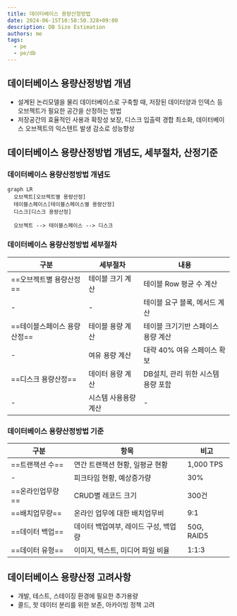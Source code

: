```yaml
---
title: 데이터베이스 용량산정방법
date: 2024-06-15T10:58:50.328+09:00
description: DB Size Estimation
authors: me
tags:
  - pe
  - pe/db
---
```


## 데이터베이스 용량산정방법 개념

- 설계된 논리모델을 물리 데이터베이스로 구축할 때, 저장된 데이터양과 인덱스 등 오브젝트가 필요한 공간을 산정하는 방법
- 저장공간의 효율적인 사용과 확장성 보장, 디스크 입출력 경합 최소화, 데이터베이스 오브젝트의 익스텐트 발생 감소로 성능향상

## 데이터베이스 용량산정방법 개념도, 세부절차, 산정기준

### 데이터베이스 용량산정방법 개념도

```mermaid
graph LR
  오브젝트[오브젝트별 용량산정]
  테이블스페이스[테이블스페이스별 용량산정]
  디스크[디스크 용량산정]

  오브젝트 --> 테이블스페이스 --> 디스크
```

### 데이터베이스 용량산정방법 세부절차

| 구분 | 세부절차 | 내용 |
| --- | --- | --- |
| ==오브젝트별 용량산정== | 테이블 크기 계산     | 테이블 Row 평균 수 계산            |
| - | - | 테이블 요구 블록, 메서드 계산      |
| ==테이블스페이스 용량산정== | 테이블 용량 계산     | 테이블 크기기반 스페이스 용량 계산 |
| - | 여유 용량 계산 | 대략 40% 여유 스페이스 확보        |
| ==디스크 용량산정== | 데이터 용량 계산     | DB설치, 관리 위한 시스템 용량 포함 |
| - | 시스템 사용용량 계산 | - |

### 데이터베이스 용량산정방법 기준

| 구분         | 항목                                 | 비고       |
| ------------ | ------------------------------------ | ---------- |
| ==트랜잭션 수==  | 연간 트랜잭션 현황, 일평균 현황      | 1,000 TPS  |
| -            | 피크타임 현황, 예상증가량            | 30%        |
| ==온라인업무량== | CRUD별 레코드 크기                   | 300건      |
| ==배치업무량==   | 온라인 업무에 대한 배치업무비        | 9:1        |
| ==데이터 백업==   | 데이터 백업여부, 레이드 구성, 백업량 | 50G, RAID5 |
| ==데이터 유형==   | 이미지, 텍스트, 미디어 파일 비율     | 1:1:3      |

## 데이터베이스 용량산정 고려사항

- 개발, 테스트, 스테이징 환경에 필요한 추가용량
- 콜드, 핫 데이터 분리를 위한 보존, 아카이빙 정책 고려
